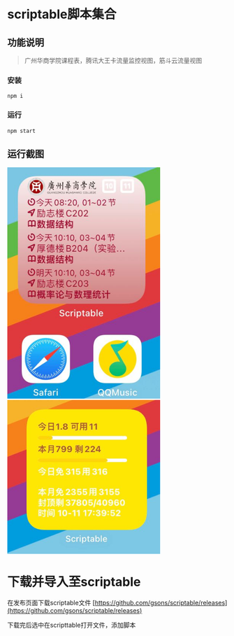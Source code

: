 # scriptable脚本集合

## 功能说明

> 广州华商学院课程表，腾讯大王卡流量监控视图，筋斗云流量视图

### 安装
```
npm i 
```

### 运行
```
npm start 
```

## 运行截图

<img src="https://raw.githubusercontent.com/gsons/gsons.github.io/master/demo/scriptable_ghs.jpg" width='350'> 


<img src="https://raw.githubusercontent.com/gsons/gsons.github.io/master/demo/scriptable_dwk.jpg" width='350'> 

# 下载并导入至scriptable

在发布页面下载scriptable文件 [https://github.com/gsons/scriptable/releases](https://github.com/gsons/scriptable/releases)

下载完后选中在scripttable打开文件，添加脚本
